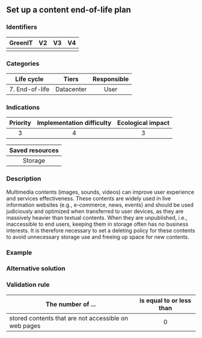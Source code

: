 ## Set up a content end-of-life  plan

### Identifiers

| GreenIT | V2  | V3  | V4  |
|:-------:|:---:|:---:|:---:|
|         |     |     |     |

### Categories

|   Life cycle   |    Tiers    | Responsible |
|:--------------:|:-----------:|:-----------:|
| 7. End-of-life | Datacenter  |    User     |

### Indications

|      Priority      | Implementation difficulty | Ecological impact  |
|:------------------:|:-------------------------:|:------------------:|
|         3          |             4             |         3          |

|     Saved resources     |
|:-----------------------:|
|         Storage         |

### Description

Multimedia contents (images, sounds, videos) can improve user experience and services effectiveness. These contents are widely used in live information websites (e.g., e-commerce, news, events) and should be used judiciously and optimized when transferred to user devices, as they are massively heavier than textual contents. When they are unpublished, i.e., inaccessible to end users, keeping them in storage often has no business interests. It is therefore necessary to set a deleting policy for these contents to avoid unnecessary storage use and freeing up space for new contents.

### Example



### Alternative solution


### Validation rule

| The number of ...                                         | is equal to or less than |  
|-----------------------------------------------------------|:------------------------:|
| stored contents that are not accessible on web pages      |            0             |
